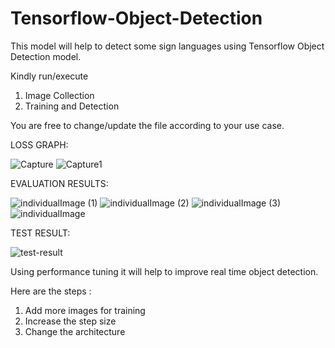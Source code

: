 # Tensorflow-Object-Detection

This model will help to detect some sign languages using Tensorflow Object Detection model.

Kindly run/execute
1. Image Collection
2. Training and Detection

You are free to change/update the file according to your use case.

LOSS GRAPH:

![Capture](https://user-images.githubusercontent.com/17869716/134928176-6ac653bc-73b0-4be2-8502-10c50900230b.PNG)
![Capture1](https://user-images.githubusercontent.com/17869716/134928179-d5414ad9-0bf8-4f00-8b5c-67cdc5308b31.PNG)

EVALUATION RESULTS:

![individualImage (1)](https://user-images.githubusercontent.com/17869716/134931103-c26601af-d088-4ded-b0be-9dfcfe3e9781.png)
![individualImage (2)](https://user-images.githubusercontent.com/17869716/134931123-3a7067ac-9bb3-4c99-be7d-a32a01c8921e.png)
![individualImage (3)](https://user-images.githubusercontent.com/17869716/134931128-2527cefc-f109-46f8-80de-a3747fe5f6ad.png)
![individualImage](https://user-images.githubusercontent.com/17869716/134931132-45e7007b-ec72-465d-ae90-3dffc1fea75f.png)

TEST RESULT:

![test-result](https://user-images.githubusercontent.com/17869716/134928242-e89510cc-f47b-4494-97f0-e2e47f3f8ffa.PNG)

Using performance tuning it will help to improve real time object detection.

Here are the steps :

1. Add more images for training
2. Increase the step size
3. Change the architecture
